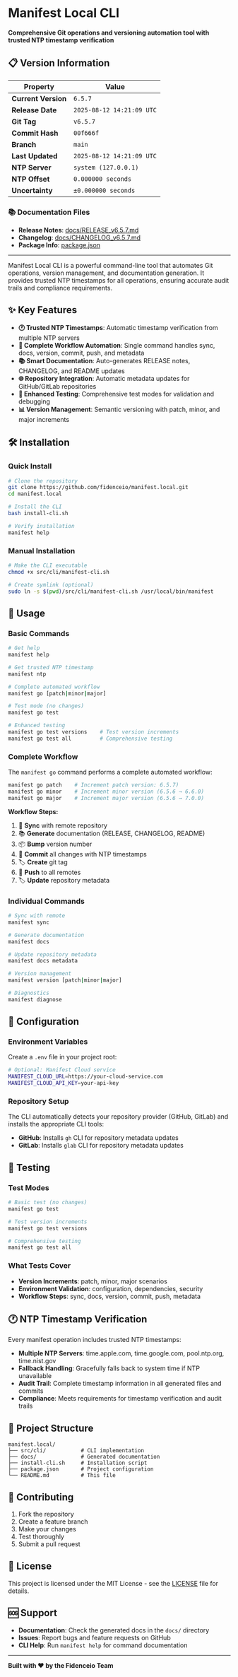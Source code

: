 # Manifest Local CLI

**Comprehensive Git operations and versioning automation tool with trusted NTP timestamp verification**


## 📋 Version Information

| Property | Value |
|----------|-------|
| **Current Version** | `6.5.7` |
| **Release Date** | `2025-08-12 14:21:09 UTC` |
| **Git Tag** | `v6.5.7` |
| **Commit Hash** | `00f666f` |
| **Branch** | `main` |
| **Last Updated** | `2025-08-12 14:21:09 UTC` |
| **NTP Server** | `system (127.0.0.1)` |
| **NTP Offset** | `0.000000 seconds` |
| **Uncertainty** | `±0.000000 seconds` |

### 📚 Documentation Files
- **Release Notes**: [docs/RELEASE_v6.5.7.md](docs/RELEASE_v6.5.7.md)
- **Changelog**: [docs/CHANGELOG_v6.5.7.md](docs/CHANGELOG_v6.5.7.md)
- **Package Info**: [package.json](package.json)

---

Manifest Local CLI is a powerful command-line tool that automates Git operations, version management, and documentation generation. It provides trusted NTP timestamps for all operations, ensuring accurate audit trails and compliance requirements.

## ✨ Key Features

- **🕐 Trusted NTP Timestamps**: Automatic timestamp verification from multiple NTP servers
- **🚀 Complete Workflow Automation**: Single command handles sync, docs, version, commit, push, and metadata
- **📚 Smart Documentation**: Auto-generates RELEASE notes, CHANGELOG, and README updates
- **🌐 Repository Integration**: Automatic metadata updates for GitHub/GitLab repositories
- **🧪 Enhanced Testing**: Comprehensive test modes for validation and debugging
- **📊 Version Management**: Semantic versioning with patch, minor, and major increments

## 🛠️ Installation

### Quick Install

```bash
# Clone the repository
git clone https://github.com/fidenceio/manifest.local.git
cd manifest.local

# Install the CLI
bash install-cli.sh

# Verify installation
manifest help
```

### Manual Installation

```bash
# Make the CLI executable
chmod +x src/cli/manifest-cli.sh

# Create symlink (optional)
sudo ln -s $(pwd)/src/cli/manifest-cli.sh /usr/local/bin/manifest
```

## 📖 Usage

### Basic Commands

```bash
# Get help
manifest help

# Get trusted NTP timestamp
manifest ntp

# Complete automated workflow
manifest go [patch|minor|major]

# Test mode (no changes)
manifest go test

# Enhanced testing
manifest go test versions    # Test version increments
manifest go test all         # Comprehensive testing
```

### Complete Workflow

The `manifest go` command performs a complete automated workflow:

```bash
manifest go patch    # Increment patch version: 6.5.7)
manifest go minor    # Increment minor version (6.5.6 → 6.6.0)
manifest go major    # Increment major version (6.5.6 → 7.0.0)
```

**Workflow Steps:**
1. 🔄 **Sync** with remote repository
2. 📚 **Generate** documentation (RELEASE, CHANGELOG, README)
3. 📦 **Bump** version number
4. 💾 **Commit** all changes with NTP timestamps
5. 🏷️ **Create** git tag
6. 🚀 **Push** to all remotes
7. 🏷️ **Update** repository metadata

### Individual Commands

```bash
# Sync with remote
manifest sync

# Generate documentation
manifest docs

# Update repository metadata
manifest docs metadata

# Version management
manifest version [patch|minor|major]

# Diagnostics
manifest diagnose
```

## 🔧 Configuration

### Environment Variables

Create a `.env` file in your project root:

```bash
# Optional: Manifest Cloud service
MANIFEST_CLOUD_URL=https://your-cloud-service.com
MANIFEST_CLOUD_API_KEY=your-api-key
```

### Repository Setup

The CLI automatically detects your repository provider (GitHub, GitLab) and installs the appropriate CLI tools:

- **GitHub**: Installs `gh` CLI for repository metadata updates
- **GitLab**: Installs `glab` CLI for repository metadata updates

## 🧪 Testing

### Test Modes

```bash
# Basic test (no changes)
manifest go test

# Test version increments
manifest go test versions

# Comprehensive testing
manifest go test all
```

### What Tests Cover

- **Version Increments**: patch, minor, major scenarios
- **Environment Validation**: configuration, dependencies, security
- **Workflow Steps**: sync, docs, version, commit, push, metadata

## 🕐 NTP Timestamp Verification

Every manifest operation includes trusted NTP timestamps:

- **Multiple NTP Servers**: time.apple.com, time.google.com, pool.ntp.org, time.nist.gov
- **Fallback Handling**: Gracefully falls back to system time if NTP unavailable
- **Audit Trail**: Complete timestamp information in all generated files and commits
- **Compliance**: Meets requirements for timestamp verification and audit trails

## 📁 Project Structure

```
manifest.local/
├── src/cli/           # CLI implementation
├── docs/              # Generated documentation
├── install-cli.sh     # Installation script
├── package.json       # Project configuration
└── README.md          # This file
```

## 🤝 Contributing

1. Fork the repository
2. Create a feature branch
3. Make your changes
4. Test thoroughly
5. Submit a pull request

## 📄 License

This project is licensed under the MIT License - see the [LICENSE](LICENSE) file for details.

## 🆘 Support

- **Documentation**: Check the generated docs in the `docs/` directory
- **Issues**: Report bugs and feature requests on GitHub
- **CLI Help**: Run `manifest help` for command documentation

---

**Built with ❤️ by the Fidenceio Team**
